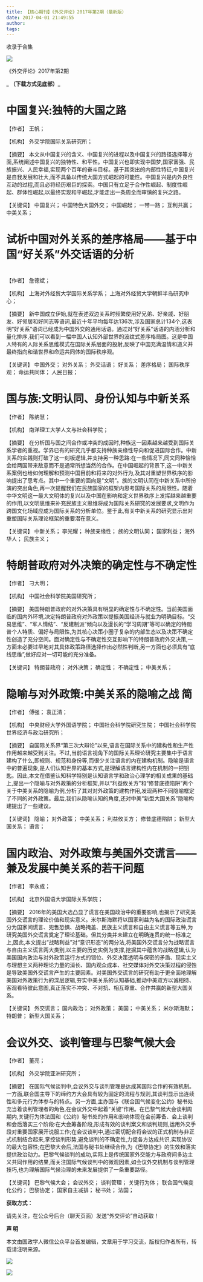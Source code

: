 ```yaml
---
title: 【核心期刊】《外交评论》2017年第2期（最新版）
date: 2017-04-01 21:49:55
author: 
tags: 
---
```



收录于合集

![](/images/4423/2.png)

《外交评论》2017年第2期

 _ **（下载方式见底部）**_

#  **中国复兴:独特的大国之路**

【作者】 王帆；

【机构】 外交学院国际关系研究所；

【摘要】
本文从中国复兴的含义、中国复兴的进程以及中国复兴的路径选择等方面,系统阐述中国复兴的独特性、和平性。中国复兴也即实现中国梦,国家富强、民族振兴、人民幸福,实现两个百年的奋斗目标。基于其突出的内部性特征,中国复兴是自我发展和壮大,而不具备以传统大国方式崛起的可能性。中国复兴是内外良性互动的过程,而且必将经历艰巨的探索。中国只有立足于合作性崛起、制度性崛起、群体性崛起,以最终实现和平崛起,才能走出一条周全而审慎的复兴之路。  

【关键词】 中国复兴； 中国特色大国外交； 中国崛起； 一带一路； 互利共赢； 中美关系；

  

#

# **试析中国对外关系的差序格局——基于中国“好关系”外交话语的分析**

#

【作者】 詹德斌；

【机构】 上海对外经贸大学国际关系学系； 上海对外经贸大学朝鲜半岛研究中心；

【摘要】
新中国成立伊始,就在表述双边关系时频繁使用好兄弟、好亲戚、好朋友、好邻居和好同志等语词,最近十年平均每年达136次,涉及国家总计134个,这表明“好关系”语词已经成为中国外交的通用话语。通过对“好关系”话语的内涵分析和量化排序,我们可以看到一幅中国人认知外部世界的波纹式差序格局图。这是中国人特有的人际关系思维模式在国际关系层面的投射,反映了中国充满温情和道义并最终指向和谐世界和命运共同体的国际秩序观。  

【关键词】 中国外交； 对外关系； 外交话语； 好关系； 差序格局； 国际秩序观； 命运共同体； 人民日报；

  

# **国与族:文明认同、身份认知与中新关系**

【作者】 陈纳慧；

【机构】 南洋理工大学人文与社会科学院；

【摘要】
在分析国与国之间合作或冲突的成因时,种族这一因素越来越受到国际关系学者的重视。学界已有的研究几乎都支持种族亲缘性导向和促进国际合作。中新关系的实践则打破了这一刻板逻辑,并支持另一种思路:在一些情况下,同文同种恰恰会给两国带来敌意而不是通常所想当然的合作。在中国崛起的背景下,这一中新关系案例也给如何理解和预测中国目前和将来的对外行为,及其对重塑世界秩序的影响提出了思考点。其中一个重要的面向是“文明”。族的文明认同在中新关系中所扮演的突出角色,再一次提醒我们在民族国家的框架内思考国际关系的局限性。随着中华文明这一最大文明体的复兴以及中国在影响和定义世界秩序上发挥越来越重要的作用,以文明思维来补充民族主义思维将成为国际关系研究的发展要求,文明作为跨国文化场域应成为国际关系的分析单位。鉴于此,有关中新关系的研究显示出对重塑国际关系理论框架的重要潜在意义。  

【关键词】 中新关系； 李光耀； 种族亲缘性； 族的文明认同； 国家利益； 海外华人； 民族主义；

  

#

# **特朗普政府对外决策的确定性与不确定性**

【作者】 刁大明；

【机构】 中国社会科学院美国研究所；

【摘要】
美国特朗普政府的对外决策具有明显的确定性与不确定性。当前美国面临的国内外环境,决定特朗普政府对外政策以提振美国经济与就业为明确目标。“交易思维”、“军人情结”、“反建制派”倾向以及漫长的“学习周期”等可以确定的特朗普个人特质、偏好与局限性,为其核心决策小圈子复杂的内部生态以及决策不确定性创造了充分空间。面对确定性与不确定性交互影响下的特朗普政府外交决策,一方面未必要过早地对其具体政策路径选择作出必然性判断,另一方面也必须具有“底线思维”,做好应对一切可能的充分准备。  

【关键词】 特朗普政府； 对外决策； 确定性； 不确定性； 中美关系；

# **隐喻与对外政策:中美关系的隐喻之战 **简****

【作者】 傅强； 袁正清；

【机构】 中央财经大学外国语学院； 中国社会科学院研究生院； 中国社会科学院世界经济与政治研究所；

【摘要】
自国际关系界“第三次大辩论”以来,语言在国际关系中的建构性和生产性作用越来越受到关注。不过,当前语言视角下的国际关系理论研究主要集中于语言建构了什么,即规则、规范和身份等,而很少关注语言的内在建构机制。隐喻是语言中的普遍现象,是人们认知世界的基本方式,是理解语言建构性内在机制的一把钥匙。因此,本文在借鉴认知科学特别是认知语言学和政治心理学的相关成果的基础上,提出一个隐喻与对外政策的分析框架,并以“利益攸关方”和“修昔底德陷阱”两个关于中美关系的隐喻为例,分析了其对对外政策的建构作用,发现两种不同隐喻框定了不同的对外政策。最后,我们从隐喻认知的角度,还对中美“新型大国关系”隐喻构建提出了一些建议。  

【关键词】 隐喻； 对外政策； 中美关系； 利益攸关方； 修昔底德陷阱； 新型大国关系； 语言；

  

#

# **国内政治、对外政策与美国外交谎言——兼及发展中美关系的若干问题**

【作者】 李永成；

【机构】 北京外国语大学国际关系学院；

【摘要】
2016年的美国大选凸显了谎言在美国政治中的重要影响,也揭示了研究美国外交谎言的理论价值和现实意义。米尔斯海默将以国家利益为名的国际政治谎言分为国家间谎言、兜售恐惧、战略掩盖、民族主义谎言和自由主义谎言等五种,为研究美国外交谎言奠定了理论基础。但其分类并未建立在明确连贯的统一标准之上,因此,本文提出“战略利益”对“意识形态”的两分法,将美国外交谎言分为战略谎言与自由主义谎言两大类别,以主要的历史实例为支撑,挖掘其中蕴含的战略逻辑,认为美国国内政治与对外政策运行方式的错位、外交决策透明与保密的矛盾、现实主义与理想主义两种理论力量的消长、国内观众成本、社交媒体对外交决策过程的侵蚀是导致美国外交谎言产生的主要因素。对美国外交谎言的研究有助于更全面地理解美国对外政策行为的深层逻辑,夯实中美关系的认知基础,推动中美双方以诚相待、客观看待彼此意图,真正落实不冲突、不对抗、相互尊重、合作共赢的新型大国关系。  

【关键词】 外交谎言； 国内政治； 对外政策； 美国； 中美关系； 米尔斯海默； 特朗普； 新型大国关系；

  

#

#

# **会议外交、谈判管理与巴黎气候大会**

【作者】 董亮；

【机构】 外交学院亚洲研究所；

【摘要】
在国际气候谈判中,会议外交与谈判管理是达成其国际合作的有效机制。一方面,联合国主导下的缔约方大会具有较为固定的流程与规则,其谈判显示出连续性和多元行为体参与的特点。另一方面,主办国与《联合国气候变化公约》秘书处充当着谈判管理者的角色,在会议外交中起着“关键”作用。在巴黎气候大会谈判周期内,关键行为体法国和《公约》秘书处的作用和影响体现在会前筹备、会上谈判和会后落实三个阶段:在大会筹备阶段,形成有效的谈判案文和谈判规则,运用外交手段对重要国家展开说服工作;在会议谈判中,通过密切配合将会议的正式机制与非正式机制结合起来,掌控谈判形势,避免谈判的不确定性,力促各方达成共识,实现协议的最大包容性;在巴黎大会后,法国与秘书处继续合作,为《巴黎协定》的生效和落实提供政治动力。巴黎气候谈判的成功,实际上是传统国家外交能力与政府间多边主义共同作用的结果,而关注国际气候谈判中的微观因素,如会议外交机制与谈判管理技巧,也为理解国际气候治理的未来发展提供了一条重要路径。  

【关键词】 巴黎气候大会； 会议外交； 谈判管理； 关键行为体； 联合国气候变化公约； 巴黎协定； 国家自主减排； 秘书处； 法国；

  

 **获取方式：**

请先关注，在公众号后台（聊天页面）发送“外交评论”自动获取！

  

 **声 明**

本文由国政学人微信公众平台首发编辑，文章用于学习交流，版权归作者所有，转载请注明来源。

  

![](/images/4423/3.png)

![](/images/4423/4.png)

